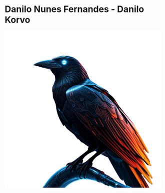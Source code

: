 # Danilo Nunes Fernandes - Danilo Korvo 
![Image](ae61c318-7312-4230-bb0b-341aeb1a48f2-removebg-preview.png)
